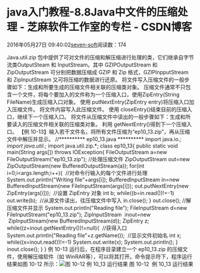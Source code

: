 
# java入门教程-8.8Java中文件的压缩处理 -  芝麻软件工作室的专栏 - CSDN博客


2016年05月27日 09:40:02[seven-soft](https://me.csdn.net/softn)阅读数：174


Java.util.zip 包中提供了可对文件的压缩和解压缩进行处理的类，它们继承自字节流类OutputSteam 和 InputStream。其中
 GZIPOutputStream 和 ZipOutputStream 可分别把数据压缩成 GZIP 和 Zip 格式，GZIPInpputStream 和 ZipInputStream 又可将压缩的数据进行还原。
将文件写入压缩文件的一般步骤如下：生成和所要生成的压缩文件相关联的压缩类对象。
压缩文件通常不只包含一个文件，将每个要加入的文件称为一个压缩入口，使用ZipEntry(String FileName)生成压缩入口对象。
使用 putNextEntry(ZipEntry entry)将压缩入口加入压缩文件。
将文件内容写入此压缩文件。
使用 closeEntry()结束目前的压缩入口，继续下一个压缩入口。
将文件从压缩文件中读出的一般步骤如下：生成和所要读入的压缩文件相关联的压缩类对象。
利用 getNextEntry()得到下一个压缩入口。
【例 10-13】输入若干文件名，将所有文件压缩为“ep10_13.zip”，再从压缩文件中解压并显示。
//********** ep10_13.java **********
import java.io.*;
import java.util.*;
import java.util.zip.*;
class ep10_13{
public static void main(String args[]) throws IOException{
FileOutputStream a=new FileOutputStream("ep10_13.zip");
//处理压缩文件
ZipOutputStream out=new ZipOutputStream(new BufferedOutputStream(a));
for(int i=0;i<args.length;i++){  //对命令行输入的每个文件进行处理
System.out.println("Writing file"+args[i]);
BufferedInputStream in=new BufferedInputStream(new FileInputStream(args[i]));
out.putNextEntry(new ZipEntry(args[i]));  //设置 ZipEntry 对象
int b;
while((b=in.read())!=-1)
out.write(b);  //从源文件读出，往压缩文件中写入
in.close();
}
out.close();
//解压缩文件并显示
System.out.println("Reading file");
FileInputStream d=new FileInputStream("ep10_13.zip");
ZipInputStream  inout=new  ZipInputStream(new BufferedInputStream(d));
ZipEntry z;
while((z=inout.getNextEntry())!=null){  //获得入口
System.out.println("Reading file"+z.getName());  //显示文件初始名
int x;
while((x=inout.read())!=-1)
System.out.write(x);
System.out.println();
}
inout.close();
}
}
例 10-13 运行后，在程序目录建立一个 ep10_13.zip 的压缩文件，使用解压缩软件（如 WinRAR等），可以将其打开。命令提示符下，程序运行结果如图 10-12 所示：![图 10-12  例 10_13 运行结果](http://www.weixueyuan.net/uploads/allimg/130223/8-130223010044D3.png)
图 10-12  例 10_13 运行结果

